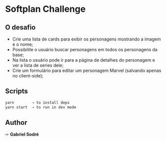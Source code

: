 # Softplan Challenge

## O desafio

- Crie uma lista de cards para exibir os personagens mostrando a imagem e o nome;
- Possibilite o usuário buscar personagens em todos os personagens da base;
- Na lista o usuário pode ir para a página de detalhes do personagem e ver a lista de series dele;
- Crie um formulário para editar um personagem Marvel (salvando apenas no client-side);

## Scripts

```sh
yarn        ⇢ to install deps
yarn start  ⇢ to run in dev mode
```

## Author

⇨ **Gabriel Sodré**
